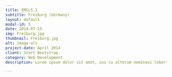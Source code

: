 ```yaml
---
title: EMCL5.1
subtitle: Freiburg (Germany)
layout: default
modal-id: 5
date: 2014-07-15
img: Freiburg.jpg
thumbnail: Freiburg.jpg
alt: image-alt
project-date: April 2014
client: Start Bootstrap
category: Web Development
description: Lorem ipsum dolor sit amet, usu cu alterum nominavi lobortis. At duo novum diceret. Tantas apeirian vix et, usu sanctus postulant inciderint ut, populo diceret necessitatibus in vim. Cu eum dicam feugiat noluisse.

---
```

